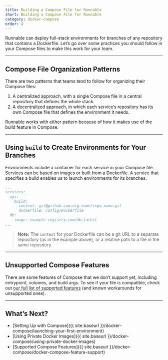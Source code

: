 ```yaml
---
title: Building a Compose File for Runnable
short: Building a Compose File for Runnable
category: docker-compose
order: 4
---
```


Runnable can deploy full-stack environments for branches of any repository that contains a Dockerfile. Let’s go over some practices you should follow in your Compose files to make this work for your team.

---

## Compose File Organization Patterns

There are two patterns that teams tend to follow for organizing their Compose files:

1. A centralized approach, with a single Compose file in a central repository that defines the whole stack.
2. A decentralized approach, in which each service’s repository has its own Compose file that defines the environment it needs.

Runnable works with either pattern because of how it makes use of the build feature in Compose.

---

## Using `build` to Create Environments for Your Branches

Environments include a container for each service in your Compose file. Services can be based on images or built from a Dockerfile. A service that specifies a build enables us to launch environments for its branches.

```yaml
...
services:
  api:
    build:
      context: git@github.com:org-name/repo-name.git
      dockerfile: config/Dockerfile
  db:
    image: example-registry.com/db:latest
...
```

> **Note:** The `context` for your Dockerfile can be a git URL to a separate repository (as in the example above), or a relative path to a file in the same repository.

---

## Unsupported Compose Features

There are some features of Compose that we don’t support yet, including entrypoint, volumes, and build args. To see if your file is compatible, check out [our full list of supported features]() (and known workarounds for unsupported ones).

---

## What’s Next?

- [Setting Up with Compose]({{ site.baseurl }}/docker-compose/launching-your-first-environment)
- [Using Private Docker Images]({{ site.baseurl }}/docker-compose/using-private-docker-images)
- [Supported Compose Features]({{ site.baseurl }}/docker-compose/docker-compose-feature-support)
